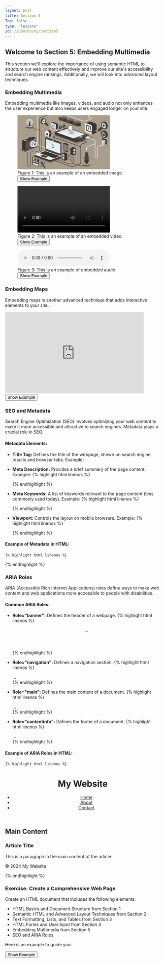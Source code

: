 ```yaml
---
layout: post
title: Section 5
Top: false
type: "lessons"
id: /2024/05/01/Section5
---
```

## Welcome to Section 5: Embedding Multimedia

This section we'll explore the importance of using semantic HTML to structure our web content effectively and improve our site's accessibility and search engine rankings. Additionally, we will look into advanced layout techniques.

### Embedding Multimedia

Embedding multimedia like images, videos, and audio not only enhances the user experience but also keeps users engaged longer on your site.

<figure>
  <img src="/src/img/MMWDEX.jpg" alt="Multimedia Example" width="300" height="175" />
  <figcaption>Figure 1: This is an example of an embedded image.</figcaption>
 <button class="show-example-btn">Show Example</button>
 <pre class="example-code" style="display: none;">
&lt;figure&gt;
  &lt;img src="src/img/MMWDEX.jpg" alt="Multimedia Example" width="300" height="175" /&gt;
  &lt;figcaption&gt;Figure 1: This is an example of an embedded image.&lt;/figcaption&gt;
&lt;/figure&gt;
      </pre>
</figure>

<figure>
  <video controls width="300">
    <source src="/src/img/MMWDEX2.mp4" type="video/mp4" />
  </video>
  <figcaption>Figure 2: This is an example of an embedded video.</figcaption>
   <button class="show-example-btn">Show Example</button>
    <pre class="example-code" style="display: none;">
&lt;figure&gt;
  &lt;video controls width="300"&gt;
    &lt;source src="src/img/MMWDEX2.mp4" type="video/mp4" /&gt;
  &lt;/video&gt;
  &lt;figcaption&gt;Figure 2: This is an example of an embedded video.&lt;/figcaption&gt;
&lt;/figure&gt;
      </pre>
</figure>

<figure>
  <audio controls>
    <source src="/src/img/MMWDEX3.mp3" type="audio/mpeg" />
    Your browser does not support the audio element.
  </audio>
  <figcaption>Figure 3: This is an example of embedded audio.</figcaption>
   <button class="show-example-btn">Show Example</button>
    <pre class="example-code" style="display: none;">
&lt;figure&gt;
  &lt;video controls width="300"&gt;
    &lt;source src="src/img/MMWDEX2.mp4" type="video/mp4" /&gt;
  &lt;/video&gt;
  &lt;figcaption&gt;Figure 2: This is an example of an embedded video.&lt;/figcaption&gt;
&lt;/figure&gt;
      </pre>
</figure>
 

### Embedding Maps

Embedding maps is another advanced technique that adds interactive elements to your site.

<iframe
  src="https://www.google.com/maps/embed?pb=!1m18!1m12!1m3!1d3253.005951724286!2d-97.49673232362908!3d35.38030837268583!2m3!1f0!2f0!3f0!3m2!1i1024!2i768!4f13.1!3m3!1m2!1s0x87b21459b179460d%3A0xe119c6f62c01f5d3!2s8600%20S%20I-35%20Service%20Rd%20%23300%2C%20Oklahoma%20City%2C%20OK%2073149!5e0!3m2!1sen!2sus!4v1715884413658!5m2!1sen!2sus"
  width="450"
  height="262.5"
  style="border:0;"
  allowfullscreen=""
  loading="lazy"
  referrerpolicy="no-referrer-when-downgrade">
</iframe>
 <button class="show-example-btn">Show Example</button>
 <pre class="example-code" style="display: none;">
&lt;iframe
  src="https://www.google.com/maps/embed?pb=!1m18!1m12!1m3!1d3253.005951724286!2d-97.49673232362908!3d35.38030837268583!2m3!1f0!2f0!3f0!3m2!1i1024!2i768!4f13.1!3m3!1m2!1s0x87b21459b179460d%3A0xe119c6f62c01f5d3!2s8600%20S%20I-35%20Service%20Rd%20%23300%2C%20Oklahoma%20City%2C%20OK%2073149!5e0!3m2!1sen!2sus!4v1715884413658!5m2!1sen!2sus"
  width="450"
  height="262.5"
  style="border:0;"
  allowfullscreen=""
  loading="lazy"
  referrerpolicy="no-referrer-when-downgrade"&gt;
&lt;/iframe&gt;
    </pre>


### SEO and Metadata

Search Engine Optimization (SEO) involves optimizing your web content to make it more accessible and attractive to search engines. Metadata plays a crucial role in SEO.

#### Metadata Elements:

*   **Title Tag:** Defines the title of the webpage, shown on search engine results and browser tabs. Example:
    
    <title>My Web Page Title</title>
            
    
*   **Meta Description:** Provides a brief summary of the page content. Example:
        {% highlight html linenos %}

    <meta name="description" content="This is a description of my web page.">
                        {% endhighlight %}

    
*   **Meta Keywords:** A list of keywords relevant to the page content (less commonly used today). Example:
        {% highlight html linenos %}

    <meta name="keywords" content="HTML, CSS, web development">
                        {% endhighlight %}

    
*   **Viewport:** Controls the layout on mobile browsers. Example:
        {% highlight html linenos %}

    <meta name="viewport" content="width=device-width, initial-scale=1">
                        {% endhighlight %}

    

#### Example of Metadata in HTML:
    {% highlight html linenos %}

<head>
  <title>My Web Page</title>
  <meta name="description" content="This is a description of my web page.">
  <meta name="keywords" content="HTML, CSS, web development">
  <meta name="viewport" content="width=device-width, initial-scale=1">
</head>
                {% endhighlight %}


### ARIA Roles

ARIA (Accessible Rich Internet Applications) roles define ways to make web content and web applications more accessible to people with disabilities.

#### Common ARIA Roles:

*   **Role="banner":** Defines the header of a webpage.
        {% highlight html linenos %}

    <header role="banner">...</header>
                        {% endhighlight %}

    
*   **Role="navigation":** Defines a navigation section.
        {% highlight html linenos %}

    <nav role="navigation">...</nav>
                        {% endhighlight %}

    
*   **Role="main":** Defines the main content of a document.
        {% highlight html linenos %}

    <main role="main">...</main>
                        {% endhighlight %}

    
*   **Role="contentinfo":** Defines the footer of a document.
        {% highlight html linenos %}

    <footer role="contentinfo">...</footer>
                        {% endhighlight %}

    

#### Example of ARIA Roles in HTML:
    {% highlight html linenos %}

<header role="banner">
  <h1>My Website</h1>
  <nav role="navigation">
    <ul>
      <li><a href="index.html">Home</a></li>
      <li><a href="about.html">About</a></li>
      <li><a href="contact.html">Contact</a></li>
    </ul>
  </nav>
</header>
<main role="main">
  <h2>Main Content</h2>
  <article>
    <h3>Article Title</h3>
    <p>This is a paragraph in the main content of the article.</p>
  </article>
</main>
<footer role="contentinfo">
  <p>© 2024 My Website</p>
</footer>
                {% endhighlight %}


### Exercise: Create a Comprehensive Web Page

Create an HTML document that includes the following elements:

*   HTML Basics and Document Structure from Section 1
*   Semantic HTML and Advanced Layout Techniques from Section 2
*   Text Formatting, Lists, and Tables from Section 3
*   HTML Forms and User Input from Section 4
*   Embedding Multimedia from Section 5
*   SEO and ARIA Roles

Here is an example to guide you:

   <button class="show-example-btn">Show Example</button>
   <pre class="example-code" style="display: none;">
&lt;!DOCTYPE html&gt;
&lt;html&gt;
&lt;head&gt;
    &lt;title&gt;Comprehensive Web Page&lt;/title&gt;
    &lt;meta name="description" content="This is a description of my comprehensive web page."&gt;
    &lt;meta name="keywords" content="HTML, CSS, web development, SEO, ARIA"&gt;
    &lt;meta name="viewport" content="width=device-width, initial-scale=1"&gt;
&lt;/head&gt;
&lt;body&gt;
    &lt;header role="banner"&gt;
        &lt;h1&gt;Welcome to My Comprehensive Web Page&lt;/h1&gt;
        &lt;nav role="navigation"&gt;
            &lt;ul&gt;
                &lt;li&gt;&lt;a href="index.html"&gt;Home&lt;/a&gt;&lt;/li&gt;
                &lt;li&gt;&lt;a href="about.html"&gt;About&lt;/a&gt;&lt;/li&gt;
                &lt;li&gt;&lt;a href="contact.html"&gt;Contact&lt;/a&gt;&lt;/li&gt;
            &lt;/ul&gt;
        &lt;/nav&gt;
    &lt;/header&gt;
    &lt;section&gt;
        &lt;h2 role="main"&gt;Main Content&lt;/h2&gt;
        &lt;article&gt;
            &lt;h3&gt;Article Title&lt;/h3&gt;
            &lt;p&gt;This is a paragraph in the main content of the article.&lt;/p&gt;
        &lt;/article&gt;
    &lt;/section&gt;
    &lt;aside&gt;
        &lt;h3&gt;Related Content&lt;/h3&gt;
        &lt;p&gt;This is some related content.&lt;/p&gt;
    &lt;/aside&gt;
    &lt;section&gt;
        &lt;h2&gt;Form Example&lt;/h2&gt;
        &lt;form action="submit.php" method="post" id="myForm"&gt;
            &lt;label for="name"&gt;Name:&lt;/label&gt;
            &lt;input type="text" id="name" name="name" required /&gt;&lt;br /&gt;&lt;br /&gt;
            &lt;label for="email"&gt;Email:&lt;/label&gt;
            &lt;input type="email" id="email" name="email" required /&gt;&lt;br /&gt;&lt;br /&gt;
            &lt;label for="age"&gt;Age:&lt;/label&gt;
            &lt;input type="number" id="age" name="age" min="16" max="100" required /&gt;&lt;br /&gt;&lt;br /&gt;
            &lt;label for="phone"&gt;Phone:&lt;/label&gt;
            &lt;input type="tel" id="phone" name="phone" pattern="[0-9]{3}[0-9]{3}[0-9]{4}" title="Please add your area code." required /&gt;&lt;br /&gt;&lt;br /&gt;
            &lt;label for="comment"&gt;Comment:&lt;/label&gt;
            &lt;textarea id="comment" name="comment" rows="4" required&gt;&lt;/textarea&gt;&lt;br /&gt;&lt;br /&gt;
            &lt;input type="submit" value="Submit" /&gt;
        &lt;/form&gt;
    &lt;/section&gt;
    &lt;section&gt;
        &lt;h2&gt;Multimedia Example&lt;/h2&gt;
        &lt;figure&gt;
            &lt;img src="src/img/MMWDEX.jpg" alt="Multimedia Example" width="300" height="175" /&gt;
            &lt;figcaption&gt;Figure 1: This is an example of an embedded image.&lt;/figcaption&gt;
        &lt;/figure&gt;
        &lt;figure&gt;
            &lt;video controls width="300"&gt;
                &lt;source src="src/img/MMWDEX2.mp4" type="video/mp4" /&gt;
            &lt;/video&gt;
            &lt;figcaption&gt;Figure 2: This is an example of an embedded video.&lt;/figcaption&gt;
        &lt;/figure&gt;
        &lt;figure&gt;
            &lt;audio controls&gt;
                &lt;source src="src/img/MMWDEX3.mp3" type="audio/mpeg" /&gt;
                Your browser does not support the audio element.
            &lt;/audio&gt;
            &lt;figcaption&gt;Figure 3: This is an example of embedded audio.&lt;/figcaption&gt;
        &lt;/figure&gt;
        &lt;iframe
            src="https://www.google.com/maps/embed?pb=!1m18!1m12!1m3!1d3253.005951724286!2d-97.49673232362908!3d35.38030837268583!2m3!1f0!2f0!3f0!3m2!1i1024!2i768!4f13.1!3m3!1m2!1s0x87b21459b179460d%3A0xe119c6f62c01f5d3!2s8600%20S%20I-35%20Service%20Rd%20%23300%2C%20Oklahoma%20City%2C%20OK%2073149!5e0!3m2!1sen!2sus!4v1715884413658!5m2!1sen!2sus"
            width="450"
            height="262.5"
            style="border:0;"
            allowfullscreen=""
            loading="lazy"
            referrerpolicy="no-referrer-when-downgrade"&gt;
        &lt;/iframe&gt;
    &lt;/section&gt;
    &lt;footer role="contentinfo"&gt;
        &lt;p&gt;© 2024 My Web Page&lt;/p&gt;
    &lt;/footer&gt;
&lt;/body&gt;
&lt;/html&gt;
    </pre>
